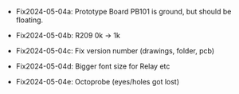 * Fix2024-05-04a: Prototype Board PB101 is ground, but should be floating.

* Fix2024-05-04b: R209 0k -> 1k

* Fix2024-05-04c: Fix version number (drawings, folder, pcb)

* Fix2024-05-04d: Bigger font size for Relay etc

* Fix2024-05-04e: Octoprobe (eyes/holes got lost)
